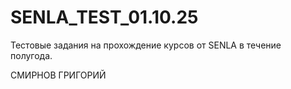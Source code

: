 # SENLA_TEST_01.10.25
Тестовые задания на прохождение курсов от SENLA в течение полугода.

СМИРНОВ ГРИГОРИЙ
